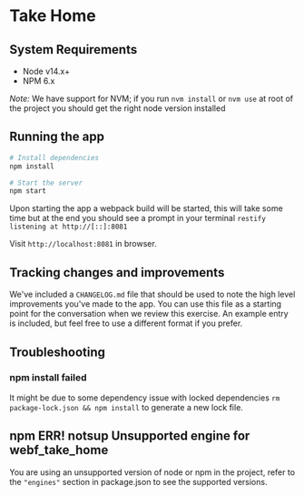 # Take Home

## System Requirements

- Node v14.x+
- NPM 6.x

*Note:* We have support for NVM; if you run `nvm install` or `nvm use` at root of the project you should get the right node version installed

## Running the app

```sh
# Install dependencies
npm install

# Start the server
npm start
```

Upon starting the app a webpack build will be started, this will take some time but at the end you should see a prompt in your terminal `restify listening at http://[::]:8081`

Visit `http://localhost:8081` in browser.

## Tracking changes and improvements

We've included a `CHANGELOG.md` file that should be used to note the high level improvements you've made to the app. You can use this file as a starting point for the conversation when we review this exercise. An example entry is included, but feel free to use a different format if you prefer.

## Troubleshooting

### npm install failed

It might be due to some dependency issue with locked dependencies `rm package-lock.json && npm install` to generate a new lock file.

## npm ERR! notsup Unsupported engine for webf_take_home

You are using an unsupported version of node or npm in the project, refer to the `"engines"` section in package.json to see the supported versions.
